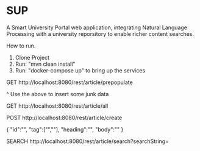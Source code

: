 # SUP

A Smart University Portal web application, integrating Natural Language Processing with a university reporsitory to enable richer content searches.

How to run.

1) Clone Project
2) Run:  "mvn clean install"
3) Run:  "docker-compose up" to bring up the services

GET
http://localhost:8080/rest/article/prepopulate

^ Use the above to insert some junk data

GET
http://localhost:8080/rest/article/all

POST
http://localhost:8080/rest/article/create

{
"id":"",
"tag":["",""],
"heading":"",
"body":""
}

SEARCH
http://localhost:8080/rest/article/search?searchString=<search string>
